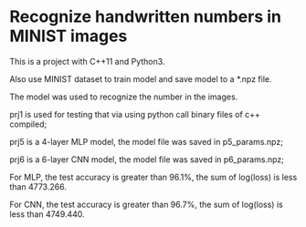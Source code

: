 # Recognize handwritten numbers in MINIST images


This is a project with C++11 and Python3.

Also use MINIST dataset to train model and save model to a *.npz file.

The model was used to recognize the number in the images. 

prj1 is used for testing that via using python call binary files of c++ compiled;

prj5 is a 4-layer MLP model, the model file was saved in p5_params.npz; 

prj6 is a 6-layer CNN model, the model file was saved in p6_params.npz;

For MLP, the test accuracy is greater than 96.1%, the sum of log(loss) is less than 4773.266. 

For CNN, the test accuracy is greater than 96.7%, the sum of log(loss) is less than 4749.440.
